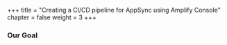 +++
title = "Creating a CI/CD pipeline for AppSync using Amplify Console"
chapter = false
weight = 3
+++

### Our Goal


